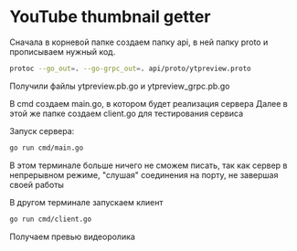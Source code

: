 # YouTube thumbnail getter

Сначала в корневой папке создаем папку api, в ней папку proto и прописываем нужный код. 
```bash
protoc --go_out=. --go-grpc_out=. api/proto/ytpreview.proto
```
Получили файлы ytpreview.pb.go и ytpreview_grpc.pb.go

В cmd cоздаем main.go, в котором будет реализация сервера
Далее в этой же папке создаем client.go для тестирования сервиса

Запуск сервера:
```bash
go run cmd/main.go
```
В этом терминале больше ничего не сможем писать, так как сервер в непрерывном режиме, "слушая" соединения на порту, не завершая своей работы

В другом терминале запускаем клиент
```bash
go run cmd/client.go
```
Получаем превью видеоролика
